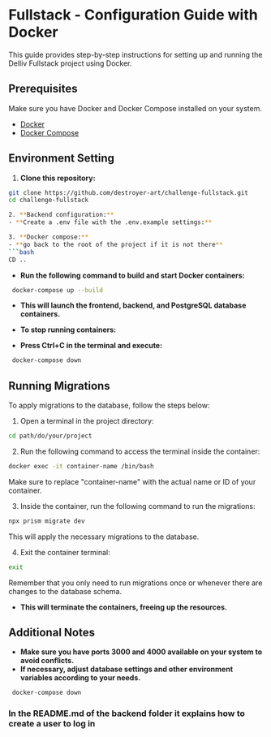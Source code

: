 # Fullstack - Configuration Guide with Docker

This guide provides step-by-step instructions for setting up and running the Delliv Fullstack project using Docker.

## Prerequisites

Make sure you have Docker and Docker Compose installed on your system.

- [Docker](https://www.docker.com/)
- [Docker Compose](https://docs.docker.com/compose/)

## Environment Setting

1. **Clone this repository:**

 ```bash
 git clone https://github.com/destroyer-art/challenge-fullstack.git
 cd challenge-fullstack

2. **Backend configuration:**
- **Create a .env file with the .env.example settings:**

3. **Docker compose:**
- **go back to the root of the project if it is not there**
```bash
 CD ..
```
- **Run the following command to build and start Docker containers:**
```bash
 docker-compose up --build
```

- **This will launch the frontend, backend, and PostgreSQL database containers.**

- **To stop running containers:**
- **Press Ctrl+C in the terminal and execute:**
```bash
 docker-compose down
```

## Running Migrations

To apply migrations to the database, follow the steps below:

1. Open a terminal in the project directory:

 ```bash
 cd path/do/your/project
 ```

2. Run the following command to access the terminal inside the container:

 ```bash
 docker exec -it container-name /bin/bash
 ```

 Make sure to replace "container-name" with the actual name or ID of your container.

3. Inside the container, run the following command to run the migrations:

 ```bash
 npx prism migrate dev
 ```

 This will apply the necessary migrations to the database.

4. Exit the container terminal:

 ```bash
 exit
 ```

Remember that you only need to run migrations once or whenever there are changes to the database schema.


- **This will terminate the containers, freeing up the resources.**

## Additional Notes

- **Make sure you have ports 3000 and 4000 available on your system to avoid conflicts.**
- **If necessary, adjust database settings and other environment variables according to your needs.**
```bash
 docker-compose down
```

### In the README.md of the backend folder it explains how to create a user to log in
